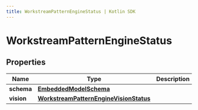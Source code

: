 ```yaml
---
title: WorkstreamPatternEngineStatus | Kotlin SDK
---
```




# WorkstreamPatternEngineStatus

## Properties
Name | Type | Description | Notes
------------ | ------------- | ------------- | -------------
**schema** | [**EmbeddedModelSchema**](EmbeddedModelSchema) |  |  [optional]
**vision** | [**WorkstreamPatternEngineVisionStatus**](WorkstreamPatternEngineVisionStatus) |  |  [optional]




